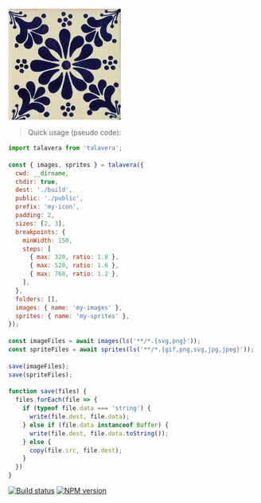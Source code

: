![Talavera](talavera.jpg)

> Quick usage (pseudo code):

```js
import talavera from 'talavera';

const { images, sprites } = talavera({
  cwd: __dirname,
  chdir: true,
  dest: './build',
  public: './public',
  prefix: 'my-icon',
  padding: 2,
  sizes: [2, 3],
  breakpoints: {
    minWidth: 150,
    steps: [
      { max: 320, ratio: 1.8 },
      { max: 520, ratio: 1.6 },
      { max: 768, ratio: 1.2 },
    ],
  },
  folders: [],
  images: { name: 'my-images' },
  sprites: { name: 'my-sprites' },
});

const imageFiles = await images(ls('**/*.{svg,png}'));
const spriteFiles = await sprites(ls('**/*.{gif,png,svg,jpg,jpeg}'));

save(imageFiles);
save(spriteFiles);

function save(files) {
  files.forEach(file => {
    if (typeof file.data === 'string') {
      write(file.dest, file.data);
    } else if (file.data instanceof Buffer) {
      write(file.dest, file.data.toString());
    } else {
      copy(file.src, file.dest);
    }
  })
}
```

[![Build status](https://github.com/pateketrueke/talavera/workflows/ci/badge.svg)](https://github.com/pateketrueke/talavera/actions)
[![NPM version](https://badge.fury.io/js/talavera.svg)](http://badge.fury.io/js/talavera)
